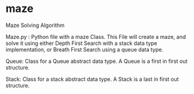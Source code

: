 # maze
Maze Solving Algorithm

Maze.py : Python file with a maze Class. This File will create a maze, and solve it using either Depth First Search with a stack data type implementation, or Breath First Search using a queue data type.

Queue: Class for a Queue abstract data type. A Queue is a first in first out structure.

Stack: Class for a stack abstract data type. A Stack is a last in first out structure.

